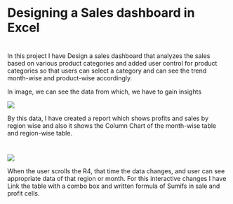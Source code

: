 # Designing a Sales dashboard in Excel
#


In this project I have Design a sales dashboard that analyzes the sales based on various product categories and added user control for product categories so that users can select a category and can see the trend month-wise and product-wise accordingly.


In image, we can see the data from which, we have to gain insights

![](1.png)



By this data, I have created a report which shows profits and sales by region wise and also it shows the Column Chart of the month-wise table and region-wise table.


#
![](2.png)


When the user scrolls the R4, that time the data changes, and user can see appropriate data of that region or month. For this interactive changes I have Link the table with a combo box and written formula of Sumifs in sale and profit cells.

